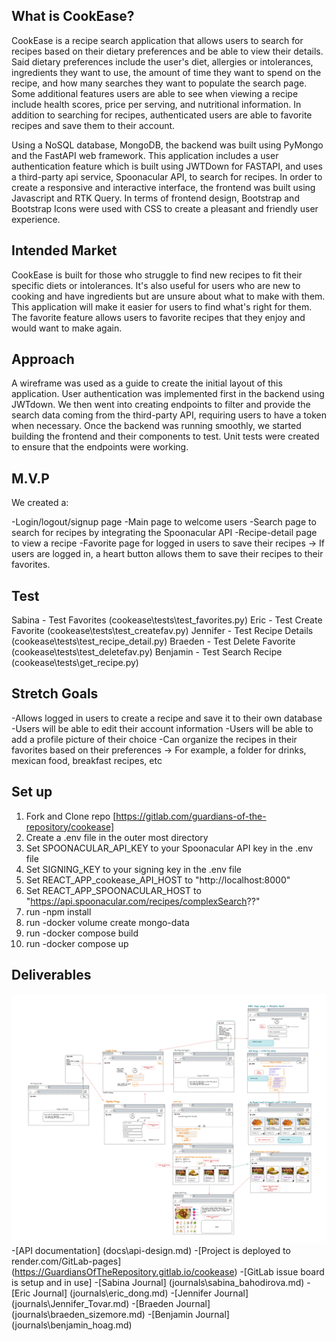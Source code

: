 ## What is CookEase?

CookEase is a recipe search application that allows users to search for recipes based on their dietary preferences and be able to view their details. Said dietary preferences include the user's diet, allergies or intolerances, ingredients they want to use, the amount of time they want to spend on the recipe, and how many searches they want to populate the search page. Some additional features users are able to see when viewing a recipe include health scores, price per serving, and nutritional information. In addition to searching for recipes, authenticated users are able to favorite recipes and save them to their account.

Using a NoSQL database, MongoDB, the backend was built using PyMongo and the FastAPI web framework. This application includes a user authentication feature which is built using JWTDown for FASTAPI, and uses a third-party api service, Spoonacular API, to search for recipes. In order to create a responsive and interactive interface, the frontend was built using Javascript and RTK Query. In terms of frontend design, Bootstrap and Bootstrap Icons were used with CSS to create a pleasant and friendly user experience.

## Intended Market

CookEase is built for those who struggle to find new recipes to fit their specific diets or intolerances. It's also useful for users who are new to cooking and have ingredients but are unsure about what to make with them. This application will make it easier for users to find what's right for them. The favorite feature allows users to favorite recipes that they enjoy and would want to make again.

## Approach

A wireframe was used as a guide to create the initial layout of this application. User authentication was implemented first in the backend using JWTdown. We then went into creating endpoints to filter and provide the search data coming from the third-party API, requiring users to have a token when necessary. Once the backend was running smoothly, we started building the frontend and their components to test. Unit tests were created to ensure that the endpoints were working.

## M.V.P

We created a:

-Login/logout/signup page
-Main page to welcome users
-Search page to search for recipes by integrating the Spoonacular API
-Recipe-detail page to view a recipe
-Favorite page for logged in users to save their recipes
-> If users are logged in, a heart button allows them to save their recipes to their favorites.

## Test

Sabina - Test Favorites (cookease\tests\test_favorites.py)
Eric - Test Create Favorite (cookease\tests\test_createfav.py)
Jennifer - Test Recipe Details (cookease\tests\test_recipe_detail.py)
Braeden - Test Delete Favorite (cookease\tests\test_deletefav.py)
Benjamin - Test Search Recipe (cookease\tests\get_recipe.py)

## Stretch Goals

-Allows logged in users to create a recipe and save it to their own database
-Users will be able to edit their account information
-Users will be able to add a profile picture of their choice
-Can organize the recipes in their favorites based on their preferences
-> For example, a folder for drinks, mexican food, breakfast recipes, etc

## Set up

1. Fork and Clone repo [https://gitlab.com/guardians-of-the-repository/cookease]
2. Create a .env file in the outer most directory
3. Set SPOONACULAR_API_KEY to your Spoonacular API key in the .env file
4. Set SIGNING_KEY to your signing key in the .env file
5. Set REACT_APP_cookease_API_HOST to "http://localhost:8000"
6. Set REACT_APP_SPOONACULAR_HOST to "https://api.spoonacular.com/recipes/complexSearch??"
7. run -npm install
8. run -docker volume create mongo-data
9. run -docker compose build
10. run -docker compose up

## Deliverables

![Alt text](<image%20(3).png>) -[API documentation] (docs\api-design.md) -[Project is deployed to render.com/GitLab-pages] (https://GuardiansOfTheRepository.gitlab.io/cookease) -[GitLab issue board is setup and in use] -[Sabina Journal] (journals\sabina_bahodirova.md) -[Eric Journal] (journals\eric_dong.md) -[Jennifer Journal] (journals\Jennifer_Tovar.md) -[Braeden Journal] (journals\braeden_sizemore.md) -[Benjamin Journal] (journals\benjamin_hoag.md)
